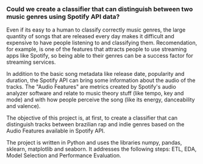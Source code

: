 ### Could we create a classifier that can distinguish between two music genres using Spotify API data?

Even if its easy to a human to classify correctly music genres, the large quantity of songs that are released every day makes it difficult and expensive to have people listening to and classifying them. Recomendation, for example, is one of the features that attracts people to use streaming apps like Spotify, so being able to their genres can be a success factor for streaming services.

In addition to the basic song metadata like release date, popularity and duration, the Spotify API can bring some information about the audio of the tracks. The "Audio Features" are metrics created by Spotify's audio analyzer software and relate to music theory stuff (like tempo, key and mode) and with how people perceive the song (like its energy, danceability and valence).

The objective of this project is, at first, to create a classifier that can distinguish tracks between brazilian rap and indie genres based on the Audio Features available in Spotify API.

The project is written in Python and uses the libraries numpy, pandas, sklearn, matplotlib and seaborn. It addresses the following steps: ETL, EDA, Model Selection and Performance Evaluation.
